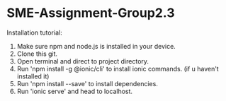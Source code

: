 # SME-Assignment-Group2.3

Installation tutorial:

1. Make sure npm and node.js is installed in your device.
2. Clone this git.
3. Open terminal and direct to project directory.
4. Run 'npm install -g @ionic/cli' to install ionic commands. (if u haven't installed it) 
5. Run 'npm install --save' to install dependencies.
6. Run 'ionic serve' and head to localhost.
